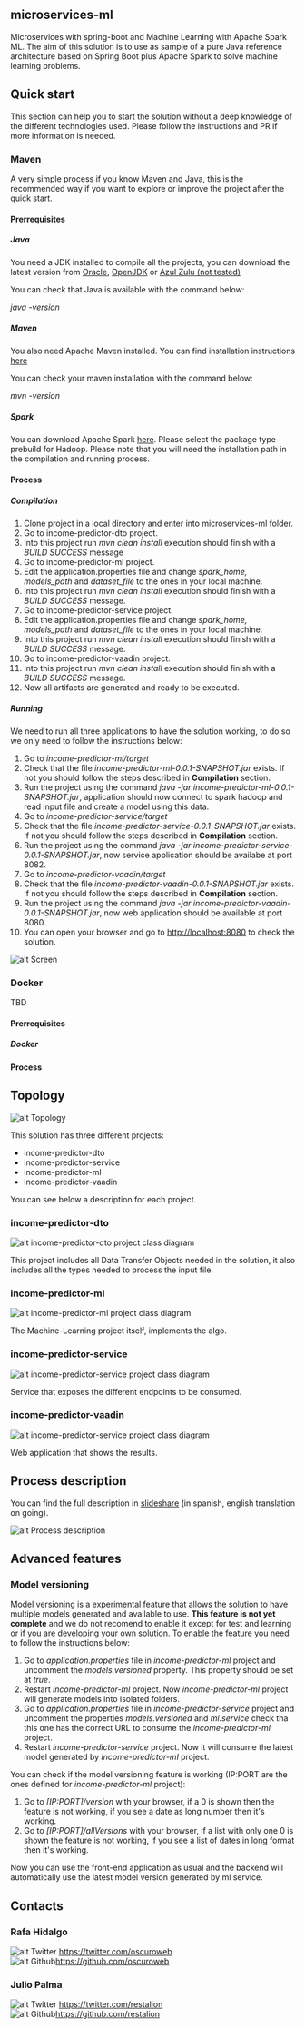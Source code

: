 ## microservices-ml
Microservices with spring-boot and Machine Learning with Apache Spark ML. The aim of this solution is to use as sample of a pure Java reference architecture based on Spring Boot plus Apache Spark to solve machine learning problems.

## Quick start

This section can help you to start the solution without a deep knowledge of the different technologies used. Please follow the instructions and PR if more information is needed.

### Maven

A very simple process if you know Maven and Java, this is the recommended way if you want to explore or improve the project after the quick start.

#### Prerrequisites

##### Java

You need a JDK installed to compile all the projects, you can download the latest version from [Oracle](http://www.oracle.com/technetwork/java/javase/downloads/jdk8-downloads-2133151.html), [OpenJDK](http://openjdk.java.net/install/) or [Azul Zulu (not tested)](https://www.azul.com/downloads/zulu/)

You can check that Java is available with the command below:

_java -version_

##### Maven

You also need Apache Maven installed. You can find installation instructions [here](https://maven.apache.org/download.cgi)

You can check your maven installation with the command below:

_mvn -version_

##### Spark

You can download Apache Spark [here](https://spark.apache.org/downloads.html). Please select the package type prebuild for Hadoop. Please note that you will need the installation path in the compilation and running process.

#### Process

##### Compilation

1. Clone project in a local directory and enter into microservices-ml folder.
2. Go to income-predictor-dto project.
3. Into this project run _mvn clean install_ execution should finish with a _BUILD SUCCESS_ message
4. Go to income-predictor-ml project.
5. Edit the application.properties file and change _spark_home, models_path_ and _dataset_file_ to the ones in your local machine.
6. Into this project run _mvn clean install_ execution should finish with a _BUILD SUCCESS_ message.
7. Go to income-predictor-service project.
8. Edit the application.properties file and change _spark_home, models_path_ and _dataset_file_ to the ones in your local machine.
9. Into this project run _mvn clean install_ execution should finish with a _BUILD SUCCESS_ message.
10. Go to income-predictor-vaadin project.
11. Into this project run _mvn clean install_ execution should finish with a _BUILD SUCCESS_ message.
12. Now all artifacts are generated and ready to be executed.

##### Running

We need to run all three applications to have the solution working, to do so we only need to follow the instructions below:

1. Go to _income-predictor-ml/target_
1. Check that the file _income-predictor-ml-0.0.1-SNAPSHOT.jar_ exists. If not you should follow the steps described in __Compilation__ section.
1. Run the project using the command _java -jar income-predictor-ml-0.0.1-SNAPSHOT.jar_, application should now connect to spark hadoop and read input file and create a model using this data.
1. Go to _income-predictor-service/target_
1. Check that the file _income-predictor-service-0.0.1-SNAPSHOT.jar_ exists. If not you should follow the steps described in __Compilation__ section.
1. Run the project using the command _java -jar income-predictor-service-0.0.1-SNAPSHOT.jar_, now service application should be availabe at port 8082.
1. Go to _income-predictor-vaadin/target_
1. Check that the file _income-predictor-vaadin-0.0.1-SNAPSHOT.jar_ exists. If not you should follow the steps described in __Compilation__ section.
1. Run the project using the command _java -jar income-predictor-vaadin-0.0.1-SNAPSHOT.jar_, now web application should be available at port 8080.
1. You can open your browser and go to [http://localhost:8080](http://localhost:8080) to check the solution.

![alt Screen](https://github.com/oscuroweb/microservices-ml/blob/master/images/Capture.png)

### Docker

TBD

#### Prerrequisites

##### Docker

#### Process

## Topology

![alt Topology](https://github.com/oscuroweb/microservices-ml/blob/master/images/Topology.png)

This solution has three different projects:

- income-predictor-dto
- income-predictor-service
- income-predictor-ml
- income-predictor-vaadin

You can see below a description for each project.

### income-predictor-dto

![alt income-predictor-dto project class diagram](https://github.com/oscuroweb/microservices-ml/blob/master/images/DTO-Diagram.png)

This project includes all Data Transfer Objects needed in the solution, it also includes all the types needed to process the input file.

### income-predictor-ml

![alt income-predictor-ml project class diagram](https://github.com/oscuroweb/microservices-ml/blob/master/images/ML-Diagram.png)

The Machine-Learning project itself, implements the algo.

### income-predictor-service

![alt income-predictor-service project class diagram](https://github.com/oscuroweb/microservices-ml/blob/master/images/Service-Diagram.png)

Service that exposes the different endpoints to be consumed.

### income-predictor-vaadin

![alt income-predictor-service project class diagram](https://github.com/oscuroweb/microservices-ml/blob/master/images/Vaadin-Diagram.png)

Web application that shows the results.

## Process description

You can find the full description in [slideshare](https://www.slideshare.net/oscuroweb/integrando-machine-learning-y-microservicios) (in spanish, english translation on going).

![alt Process description](https://github.com/oscuroweb/microservices-ml/blob/master/images/Process.png)

## Advanced features

### Model versioning

Model versioning is a experimental feature that allows the solution to have multiple models generated and available to use. __This feature is not yet complete__ and we do not recomend to enable it except for test and learning or if you are developing your own solution. To enable the feature you need to follow the instructions below:

1. Go to _application.properties_ file in _income-predictor-ml_ project and uncomment the _models.versioned_ property. This property should be set at _true_.
1. Restart _income-predictor-ml_ project. Now _income-predictor-ml_ project will generate models into isolated folders.
1. Go to _application.properties_ file in _income-predictor-service_ project and uncomment the properties _models.versioned_ and _ml.service_ check tha this one has the correct URL to consume the _income-predictor-ml_ project.
1. Restart _income-predictor-service_ project. Now it will consume the latest model generated by _income-predictor-ml_ project.

You can check if the model versioning feature is working (IP:PORT are the ones defined for _income-predictor-ml_ project):

1. Go to _[IP:PORT]/version_ with your browser, if a 0 is shown then the feature is not working, if you see a date as long number then it's working.
1. Go to _[IP:PORT]/allVersions_ with your browser, if a list with only one 0 is shown the feature is not working, if you see a list of dates in long format then it's working.

Now you can use the front-end application as usual and the backend will automatically use the latest model version generated by ml service.

## Contacts

### Rafa Hidalgo
![alt Twitter](https://github.com/oscuroweb/microservices-ml/blob/master/images/Twitter_Icon.png) https://twitter.com/oscuroweb <br />
![alt Github](https://github.com/oscuroweb/microservices-ml/blob/master/images/GitHub-Mark.png)https://github.com/oscuroweb  <br />

### Julio Palma
![alt Twitter](https://github.com/oscuroweb/microservices-ml/blob/master/images/Twitter_Icon.png) https://twitter.com/restalion <br />
![alt Github](https://github.com/oscuroweb/microservices-ml/blob/master/images/GitHub-Mark.png)https://github.com/restalion <br />

